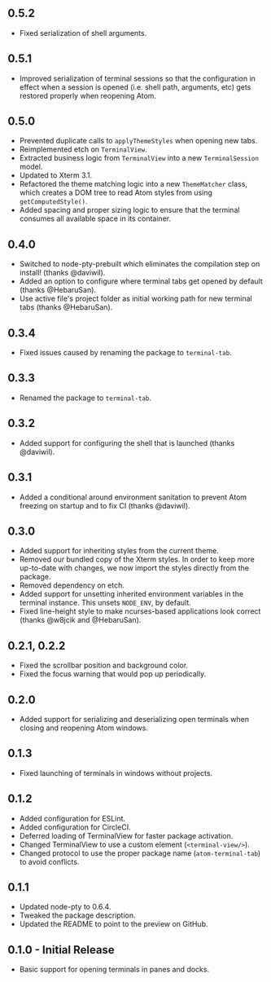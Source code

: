 ## 0.5.2

* Fixed serialization of shell arguments.

## 0.5.1

* Improved serialization of terminal sessions so that the configuration in effect when a session is opened (i.e. shell path, arguments, etc) gets restored properly when reopening Atom.

## 0.5.0

* Prevented duplicate calls to `applyThemeStyles` when opening new tabs.
* Reimplemented etch on `TerminalView`.
* Extracted business logic from `TerminalView` into a new `TerminalSession` model.
* Updated to Xterm 3.1.
* Refactored the theme matching logic into a new `ThemeMatcher` class, which creates a DOM tree to read Atom styles from using `getComputedStyle()`.
* Added spacing and proper sizing logic to ensure that the terminal consumes all available space in its container.

## 0.4.0

* Switched to node-pty-prebuilt which eliminates the compilation step on install! (thanks @daviwil).
* Added an option to configure where terminal tabs get opened by default (thanks @HebaruSan).
* Use active file's project folder as initial working path for new terminal tabs (thanks @HebaruSan).

## 0.3.4

* Fixed issues caused by renaming the package to `terminal-tab`.

## 0.3.3

* Renamed the package to `terminal-tab`.

## 0.3.2

* Added support for configuring the shell that is launched (thanks @daviwil).

## 0.3.1

* Added a conditional around environment sanitation to prevent Atom freezing on startup and to fix CI (thanks @daviwil).

## 0.3.0

* Added support for inheriting styles from the current theme.
* Removed our bundled copy of the Xterm styles. In order to keep more up-to-date with changes, we now import the styles directly from the package.
* Removed dependency on etch.
* Added support for unsetting inherited environment variables in the terminal instance. This unsets `NODE_ENV`, by default.
* Fixed line-height style to make ncurses-based applications look correct (thanks @w8jcik and @HebaruSan).

## 0.2.1, 0.2.2

* Fixed the scrollbar position and background color.
* Fixed the focus warning that would pop up periodically.

## 0.2.0

* Added support for serializing and deserializing open terminals when closing and reopening Atom windows.

## 0.1.3

* Fixed launching of terminals in windows without projects.

## 0.1.2

* Added configuration for ESLint.
* Added configuration for CircleCI.
* Deferred loading of TerminalView for faster package activation.
* Changed TerminalView to use a custom element (`<terminal-view/>`).
* Changed protocol to use the proper package name (`atom-terminal-tab`) to avoid conflicts.

## 0.1.1

* Updated node-pty to 0.6.4.
* Tweaked the package description.
* Updated the README to point to the preview on GitHub.

## 0.1.0 - Initial Release

* Basic support for opening terminals in panes and docks.
